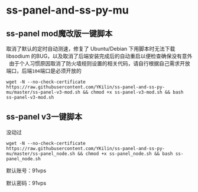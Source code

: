# ss-panel-and-ss-py-mu
## ss-panel mod魔改版一键脚本
取消了默认的定时自动测速，修复了 Ubuntu/Debian 下用脚本时无法下载 libsodium 的BUG，以及取消了后端安装完成后的自动重启以便检查确保没有意外  
由于个人习惯原因取消了防火墙规则设置的相关代码，请自行根据自己需求开放端口，后端`104`端口是必须开放的
```
wget -N --no-check-certificate https://raw.githubusercontent.com/YKilin/ss-panel-and-ss-py-mu/master/ss-panel-v3-mod.sh && chmod +x ss-panel-v3-mod.sh && bash ss-panel-v3-mod.sh
```
## ss-panel v3一键脚本
没动过
```
wget -N --no-check-certificate https://raw.githubusercontent.com/YKilin/ss-panel-and-ss-py-mu/master/ss-panel_node.sh && chmod +x ss-panel_node.sh && bash ss-panel_node.sh
```

默认账号：91vps

默认密码：91vps

